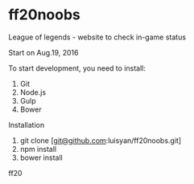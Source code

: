 # ff20noobs
League of legends - website to check in-game status

Start on Aug.19, 2016

To start development, you need to install:
  1. Git
  2. Node.js
  3. Gulp
  4. Bower

Installation
  1. git clone [git@github.com:luisyan/ff20noobs.git]
  2. npm install
  3. bower install




ff20

  

  
